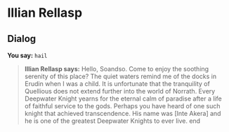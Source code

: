 # Illian Rellasp
## Dialog

**You say:** `hail`



>**Illian Rellasp says:** Hello, Soandso.  Come to enjoy the soothing serenity of this place?  The quiet waters remind me of the docks in Erudin when I was a child.  It is unfortunate that the tranquility of Quellious does not extend further into the world of Norrath.  Every Deepwater Knight yearns for the eternal calm of paradise after a life of faithful service to the gods.  Perhaps you have heard of one such knight that achieved transcendence.  His name was [Inte Akera] and he is one of the greatest Deepwater Knights to ever live.
end
